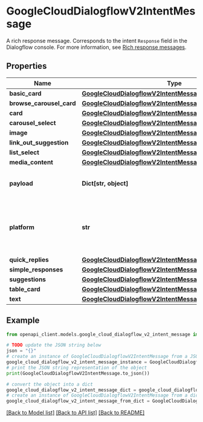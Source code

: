 # GoogleCloudDialogflowV2IntentMessage

A rich response message. Corresponds to the intent `Response` field in the Dialogflow console. For more information, see [Rich response messages](https://cloud.google.com/dialogflow/docs/intents-rich-messages).

## Properties

Name | Type | Description | Notes
------------ | ------------- | ------------- | -------------
**basic_card** | [**GoogleCloudDialogflowV2IntentMessageBasicCard**](GoogleCloudDialogflowV2IntentMessageBasicCard.md) |  | [optional] 
**browse_carousel_card** | [**GoogleCloudDialogflowV2IntentMessageBrowseCarouselCard**](GoogleCloudDialogflowV2IntentMessageBrowseCarouselCard.md) |  | [optional] 
**card** | [**GoogleCloudDialogflowV2IntentMessageCard**](GoogleCloudDialogflowV2IntentMessageCard.md) |  | [optional] 
**carousel_select** | [**GoogleCloudDialogflowV2IntentMessageCarouselSelect**](GoogleCloudDialogflowV2IntentMessageCarouselSelect.md) |  | [optional] 
**image** | [**GoogleCloudDialogflowV2IntentMessageImage**](GoogleCloudDialogflowV2IntentMessageImage.md) |  | [optional] 
**link_out_suggestion** | [**GoogleCloudDialogflowV2IntentMessageLinkOutSuggestion**](GoogleCloudDialogflowV2IntentMessageLinkOutSuggestion.md) |  | [optional] 
**list_select** | [**GoogleCloudDialogflowV2IntentMessageListSelect**](GoogleCloudDialogflowV2IntentMessageListSelect.md) |  | [optional] 
**media_content** | [**GoogleCloudDialogflowV2IntentMessageMediaContent**](GoogleCloudDialogflowV2IntentMessageMediaContent.md) |  | [optional] 
**payload** | **Dict[str, object]** | A custom platform-specific response. | [optional] 
**platform** | **str** | Optional. The platform that this message is intended for. | [optional] 
**quick_replies** | [**GoogleCloudDialogflowV2IntentMessageQuickReplies**](GoogleCloudDialogflowV2IntentMessageQuickReplies.md) |  | [optional] 
**simple_responses** | [**GoogleCloudDialogflowV2IntentMessageSimpleResponses**](GoogleCloudDialogflowV2IntentMessageSimpleResponses.md) |  | [optional] 
**suggestions** | [**GoogleCloudDialogflowV2IntentMessageSuggestions**](GoogleCloudDialogflowV2IntentMessageSuggestions.md) |  | [optional] 
**table_card** | [**GoogleCloudDialogflowV2IntentMessageTableCard**](GoogleCloudDialogflowV2IntentMessageTableCard.md) |  | [optional] 
**text** | [**GoogleCloudDialogflowV2IntentMessageText**](GoogleCloudDialogflowV2IntentMessageText.md) |  | [optional] 

## Example

```python
from openapi_client.models.google_cloud_dialogflow_v2_intent_message import GoogleCloudDialogflowV2IntentMessage

# TODO update the JSON string below
json = "{}"
# create an instance of GoogleCloudDialogflowV2IntentMessage from a JSON string
google_cloud_dialogflow_v2_intent_message_instance = GoogleCloudDialogflowV2IntentMessage.from_json(json)
# print the JSON string representation of the object
print(GoogleCloudDialogflowV2IntentMessage.to_json())

# convert the object into a dict
google_cloud_dialogflow_v2_intent_message_dict = google_cloud_dialogflow_v2_intent_message_instance.to_dict()
# create an instance of GoogleCloudDialogflowV2IntentMessage from a dict
google_cloud_dialogflow_v2_intent_message_from_dict = GoogleCloudDialogflowV2IntentMessage.from_dict(google_cloud_dialogflow_v2_intent_message_dict)
```
[[Back to Model list]](../README.md#documentation-for-models) [[Back to API list]](../README.md#documentation-for-api-endpoints) [[Back to README]](../README.md)


